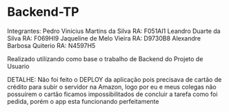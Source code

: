# Backend-TP 

Integrantes:
Pedro Vinicius Martins da Silva RA: F051AI1
Leandro Duarte da Silva         RA: F069HI9 
Jaqueline de Melo Vieira        RA: D9730B8
Alexandre Barbosa Quiterio      RA: N4597H5

Realizado utilizando como base o trabalho de Backend do Projeto de Usuario 

DETALHE: Não foi feito o DEPLOY da aplicação pois precisava de cartão de crédito
para subir o servidor na Amazon, logo por eu e meus colegas não possuírem o cartão ficamos 
impossibilitados de concluir a tarefa como foi pedida, porém o app esta funcionando perfeitamente
